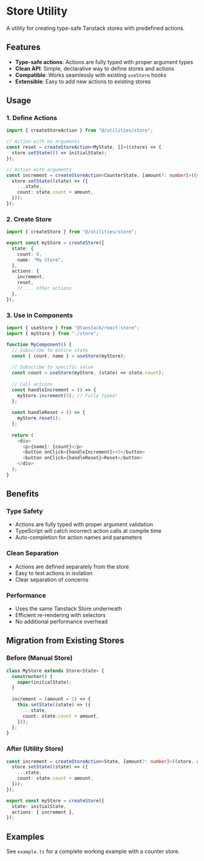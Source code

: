 # Store Utility

A utility for creating type-safe Tanstack stores with predefined actions.

## Features

- **Type-safe actions**: Actions are fully typed with proper argument types
- **Clean API**: Simple, declarative way to define stores and actions
- **Compatible**: Works seamlessly with existing `useStore` hooks
- **Extensible**: Easy to add new actions to existing stores

## Usage

### 1. Define Actions

```typescript
import { createStoreAction } from "@/utilities/store";

// Action with no arguments
const reset = createStoreAction<MyState, []>((store) => {
  store.setState(() => initialState);
});

// Action with arguments
const increment = createStoreAction<CounterState, [amount?: number]>((store, amount = 1) => {
  store.setState((state) => ({
    ...state,
    count: state.count + amount,
  }));
});
```

### 2. Create Store

```typescript
import { createStore } from "@/utilities/store";

export const myStore = createStore({
  state: {
    count: 0,
    name: "My Store",
  },
  actions: {
    increment,
    reset,
    // ... other actions
  },
});
```

### 3. Use in Components

```typescript
import { useStore } from "@tanstack/react-store";
import { myStore } from "./store";

function MyComponent() {
  // Subscribe to entire state
  const { count, name } = useStore(myStore);
  
  // Subscribe to specific value
  const count = useStore(myStore, (state) => state.count);
  
  // Call actions
  const handleIncrement = () => {
    myStore.increment(5); // Fully typed!
  };
  
  const handleReset = () => {
    myStore.reset();
  };
  
  return (
    <div>
      <p>{name}: {count}</p>
      <button onClick={handleIncrement}>+5</button>
      <button onClick={handleReset}>Reset</button>
    </div>
  );
}
```

## Benefits

### Type Safety
- Actions are fully typed with proper argument validation
- TypeScript will catch incorrect action calls at compile time
- Auto-completion for action names and parameters

### Clean Separation
- Actions are defined separately from the store
- Easy to test actions in isolation
- Clear separation of concerns

### Performance
- Uses the same Tanstack Store underneath
- Efficient re-rendering with selectors
- No additional performance overhead

## Migration from Existing Stores

### Before (Manual Store)
```typescript
class MyStore extends Store<State> {
  constructor() {
    super(initialState);
  }
  
  increment = (amount = 1) => {
    this.setState((state) => ({
      ...state,
      count: state.count + amount,
    }));
  };
}
```

### After (Utility Store)
```typescript
const increment = createStoreAction<State, [amount?: number]>((store, amount = 1) => {
  store.setState((state) => ({
    ...state,
    count: state.count + amount,
  }));
});

export const myStore = createStore({
  state: initialState,
  actions: { increment },
});
```

## Examples

See `example.ts` for a complete working example with a counter store.
